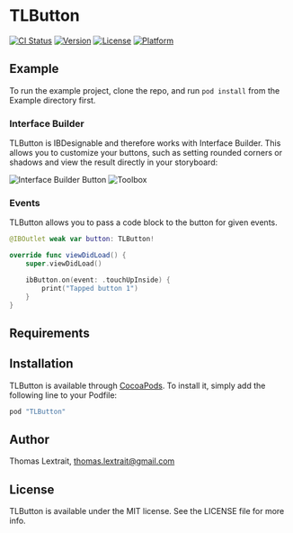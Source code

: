 # TLButton

[![CI Status](http://img.shields.io/travis/tlextrait/TLButton.svg?style=flat)](https://travis-ci.org/tlextrait/TLButton)
[![Version](https://img.shields.io/cocoapods/v/TLButton.svg?style=flat)](http://cocoapods.org/pods/TLButton)
[![License](https://img.shields.io/cocoapods/l/TLButton.svg?style=flat)](http://cocoapods.org/pods/TLButton)
[![Platform](https://img.shields.io/cocoapods/p/TLButton.svg?style=flat)](http://cocoapods.org/pods/TLButton)

## Example

To run the example project, clone the repo, and run `pod install` from the Example directory first.

### Interface Builder

TLButton is IBDesignable and therefore works with Interface Builder. This allows you to customize your buttons, such as setting rounded corners or shadows and view the result directly in your storyboard:

![Interface Builder Button](https://cloud.githubusercontent.com/assets/1252930/20642839/2f632a96-b3e8-11e6-8f4a-c7db4f2e96ec.png)
![Toolbox](https://cloud.githubusercontent.com/assets/1252930/20642888/279e3c78-b3e9-11e6-8384-358ed0915852.png)

### Events

TLButton allows you to pass a code block to the button for given events.

```swift
@IBOutlet weak var button: TLButton!

override func viewDidLoad() {
    super.viewDidLoad()

    ibButton.on(event: .touchUpInside) {
        print("Tapped button 1")
    }
}
```

## Requirements

## Installation

TLButton is available through [CocoaPods](http://cocoapods.org). To install
it, simply add the following line to your Podfile:

```ruby
pod "TLButton"
```

## Author

Thomas Lextrait, thomas.lextrait@gmail.com

## License

TLButton is available under the MIT license. See the LICENSE file for more info.
